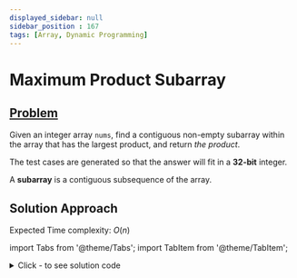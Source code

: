```yaml
---
displayed_sidebar: null
sidebar_position : 167
tags: [Array, Dynamic Programming]
---
```


# Maximum Product Subarray

## [Problem](https://leetcode.com/problems/maximum-product-subarray/)

<p>Given an integer array <code>nums</code>, find a contiguous non-empty subarray within the array that has the largest product, and return <em>the product</em>.</p>

<p>The test cases are generated so that the answer will fit in a <strong>32-bit</strong> integer.</p>

<p>A <strong>subarray</strong> is a contiguous subsequence of the array.</p>

## Solution Approach

Expected Time complexity: $O(n)$

import Tabs from '@theme/Tabs';
import TabItem from '@theme/TabItem';

<details><summary>Click - to see solution code</summary>

<Tabs>
<TabItem value="cpp" label="C++">

```cpp
class Solution {
   public:
    int maxProduct(vector<int>& nums) {
        int prod = 1;
        int n = nums.size(), p = INT_MIN;
        vector<pair<int, int>> dp(n);

        for (int i = 0; i < n; i++) {
            if (nums[i] == 0) {
                p = INT_MIN;
                dp[i] = {0, p};
                prod = 1;
                continue;
            }
            prod *= nums[i];
            dp[i] = {prod, p};
            if (nums[i] < 0 && p == INT_MIN) p = i;
        }
        int ans = INT_MIN;
        for (int i = 0; i < n; i++) {
            if (dp[i].first < 0) {
                if (dp[i].second != INT_MIN) {
                    ans = max(ans, dp[i].first / dp[dp[i].second].first);
                }
                ans = max(ans, dp[i].first);
            } else {
                ans = max(ans, dp[i].first);
            }
        }
        return ans;
    }
};

```
</TabItem>
</Tabs>

</details>
